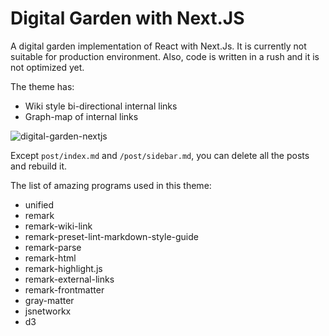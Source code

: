 # Digital Garden with Next.JS

A digital garden implementation of React with Next.Js. It is currently not suitable for production environment. Also, code is written in a rush and it is not optimized yet.

The theme has:

* Wiki style bi-directional internal links
* Graph-map of internal links



![digital-garden-nextjs](https://cbsofyalioglu.fra1.digitaloceanspaces.com/note-images/digital-garden/digital-garden.gif)



Except `post/index.md` and `/post/sidebar.md`, you can delete all the posts and rebuild it.









The list of amazing programs used in this theme:

* unified
* remark
* remark-wiki-link
* remark-preset-lint-markdown-style-guide
* remark-parse
* remark-html
* remark-highlight.js
* remark-external-links
* remark-frontmatter
* gray-matter
* jsnetworkx
* d3
